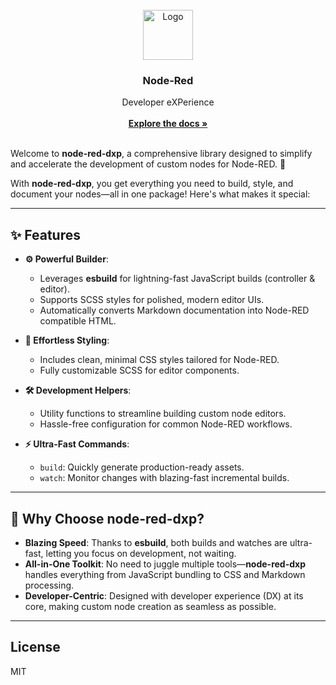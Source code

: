 <br/>
<div align="center">
<a href="https://clement-berard.github.io/node-red-dxp/">
<img src="https://nodered.org/about/resources/media/node-red-icon-2.svg" alt="Logo" width="80" height="80">
</a>
<h3 align="center">Node-Red</h3>
<p align="center">
Developer eXPerience
<br/>
<br/>
<a href="https://clement-berard.github.io/node-red-dxp/"><strong>Explore the docs »</strong></a>
<br/>
<br/>
</div>

Welcome to **node-red-dxp**, a comprehensive library designed to simplify and accelerate the development of custom nodes for Node-RED. 🚀

With **node-red-dxp**, you get everything you need to build, style, and document your nodes—all in one package! Here's what makes it special:

---

## ✨ Features

- **⚙️ Powerful Builder**:
    - Leverages **esbuild** for lightning-fast JavaScript builds (controller & editor).
    - Supports SCSS styles for polished, modern editor UIs.
    - Automatically converts Markdown documentation into Node-RED compatible HTML.

- **🎨 Effortless Styling**:
    - Includes clean, minimal CSS styles tailored for Node-RED.
    - Fully customizable SCSS for editor components.

- **🛠️ Development Helpers**:
    - Utility functions to streamline building custom node editors.
    - Hassle-free configuration for common Node-RED workflows.

- **⚡ Ultra-Fast Commands**:
    - `build`: Quickly generate production-ready assets.
    - `watch`: Monitor changes with blazing-fast incremental builds.

---

## 🚀 Why Choose node-red-dxp?

- **Blazing Speed**: Thanks to **esbuild**, both builds and watches are ultra-fast, letting you focus on development, not waiting.
- **All-in-One Toolkit**: No need to juggle multiple tools—**node-red-dxp** handles everything from JavaScript bundling to CSS and Markdown processing.
- **Developer-Centric**: Designed with developer experience (DX) at its core, making custom node creation as seamless as possible.

---
## License

MIT
